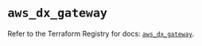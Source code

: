 # `aws_dx_gateway`

Refer to the Terraform Registry for docs: [`aws_dx_gateway`](https://registry.terraform.io/providers/hashicorp/aws/6.8.0/docs/resources/dx_gateway).
